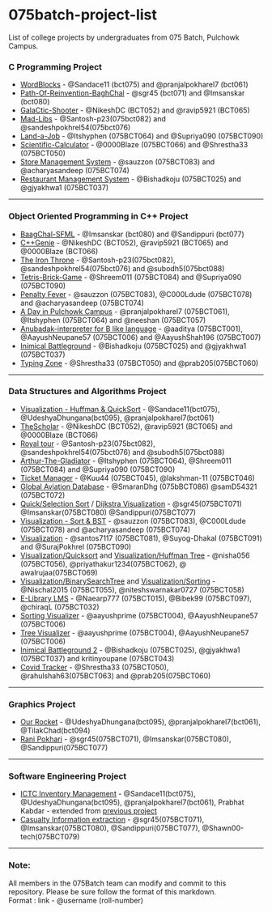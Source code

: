 # 075batch-project-list

List of college projects by undergraduates from 075 Batch, Pulchowk Campus.

### C Programming Project

-   [WordBlocks](https://github.com/pranjalpokharel7/wordblocks) - @Sandace11 (bct075) and @pranjalpokharel7 (bct061)
-   [Path-Of-Reinvention-BaghChal](https://github.com/sgr45/Path-of-reinvention-BaghChal) - @sgr45 (bct071) and @Imsanskar (bct080)
-   [GalaCtic-Shooter](https://github.com/ravip5921/GalaCtic_Shooter) - @NikeshDC (BCT052) and @ravip5921 (BCT065)
-   [Mad-Libs](https://github.com/sandeshpokhrel54/Mad-Libs) - @Santosh-p23(075bct082) and @sandeshpokhrel54(075bct076)
-   [Land-a-Job](https://github.com/Supriya090/Land_a_Job) - @Itshyphen (075BCT064) and @Supriya090 (075BCT090)
-   [Scientific-Calculator](https://github.com/0000Blaze/075project-1) - @0000Blaze (075BCT066) and @Shrestha33 (075BCT050)
-   [Store Management System](https://github.com/acharyasandeep/StoreManagementSystem) - @sauzzon (075BCT083) and @acharyasandeep (075BCT074)
-   [Restaurant Management System](https://github.com/Bishadkoju/RestaurantManagementSystem-C) - @Bishadkoju (075BCT025) and @gjyakhwa1 (075BCT037)

---

### Object Oriented Programming in C++ Project

-   [BaagChal-SFML](https://github.com/Imsanskar/BaagChaal-SFML) - @Imsanskar (bct080) and @Sandippuri (bct077)
-   [C++Genie](https://github.com/ravip5921/CplusplusGenie) - @NikeshDC (BCT052), @ravip5921 (BCT065) and @0000Blaze (BCT066)
-   [The Iron Throne](https://github.com/sandeshpokhrel54/The-Iron-Throne) - @Santosh-p23(075bct082), @sandeshpokhrel54(075bct076) and @subodh5(075bct088)
-   [Tetris-Brick-Game](https://github.com/Supriya090/Tetris_Cpp) - @Shreem011 (075BCT084) and @Supriya090 (075BCT090)
-   [Penalty Fever](https://github.com/sauzzon/PenaltyFever) - @sauzzon (075BCT083), @C000Ldude (075BCT078) and @acharyasandeep (075BCT074)
-   [A Day in Pulchowk Campus](https://github.com/Itshyphen/Pulchowk) - @pranjalpokharel7 (075BCT061), @Itshyphen (075BCT064) and @neeshan (075BCT057)
-   [Anubadak-interpreter for B like language](https://github.com/AayushNeupane57/Anubadak) - @aaditya (075BCT001), @AayushNeupane57 (075BCT006) and @AayushShah196 (075BCT007)
-   [Inimical Battleground](https://github.com/Bishadkoju/Inimical-Battleground) -  @Bishadkoju (075BCT025) and @gjyakhwa1 (075BCT037)
-   [Typing Zone](https://github.com/Shrestha33/Typing-Zone) - @Shrestha33 (075BCT050) and @prab205(075BCT060)

---

### Data Structures and Algorithms Project

-   [Visualization - Huffman & QuickSort](https://github.com/Sandace11/DSA_Project) - @Sandace11(bct075), @UdeshyaDhungana(bct095), @pranjalpokharel7(bct061)
-   [TheScholar](https://github.com/ravip5921/TheScholar) - @NikeshDC (BCT052), @ravip5921 (BCT065) and @0000Blaze (BCT066)
-   [Royal tour](https://github.com/sandeshpokhrel54/knights-tour) - @Santosh-p23(075bct082), @sandeshpokhrel54(075bct076) and @subodh5(075bct088)
-   [Arthur-The-Gladiator](https://github.com/Itshyphen/DSA/tree/master) - @Itshyphen (075BCT064), @Shreem011 (075BCT084) and @Supriya090 (075BCT090)
-   [Ticket Manager](https://github.com/Kuu44/TicketManager) - @Kuu44 (075BCT045), @lakshman-11 (075BCT046)
-   [Global Aviation Database](https://github.com/SmaranDhg/Airline) - @SmaranDhg (075bBCT086) @samD54321 (075BCT072)
-   [Quick/Selection Sort](https://github.com/sgr45/Sorting) / [Dijkstra Visualization](https://github.com/Imsanskar/Dijkstra) - @sgr45(075BCT071) @Imsanskar(075BCT080) @Sandippuri(075BCT077)
-   [Visualization - Sort & BST](https://github.com/sauzzon/Visualization) - @sauzzon (075BCT083), @C000Ldude (075BCT078) and @acharyasandeep (075BCT074)
-   [Visualization](https://github.com/santos7117/college-project) - @santos7117 (075BCT081), @Suyog-Dhakal (075BCT091) and @SurajPokhrel (075BCT090)
-   [Visualization/Quicksort](https://github.com/nisha056/Quick-sort-algorithm) and [Visualization/Huffman Tree](https://github.com/nisha056/Huffman-Tree) - @nisha056 (075BCT056), @priyathakur1234(075BCT062), @ awalrujaa(075BCT069)
-   [Visualization/BinarySearchTree](https://github.com/Nischal2015/Binary-Tree) and [Visualization/Sorting](https://github.com/RoshanSubedi159/Sorting-Visualization) - @Nischal2015 (075BCT055), @niteshswarnakar0727 (075BCT058)
-   [E-Library LMS](https://github.com/chiraqL/Library-Manager) - @Naearp777 (075BCT015), @Bibek99 (075BCT097), @chiraqL (075BCT032)
-   [Sorting Visualizer](https://github.com/AayushNeupane57/algoVisualizerCPP) - @aayushprime (075BCT004), @AayushNeupane57 (075BCT006)
-   [Tree Visualizer](https://github.com/AayushNeupane57/TreeVisualizerCPP) - @aayushprime (075BCT004), @AayushNeupane57 (075BCT006)
-   [Inimical Battleground 2](https://github.com/Bishadkoju/InimicalBattlegrounds-2) - @Bishadkoju (075BCT025), @gjyakhwa1 (075BCT037) and kritinyoupane (075BCT043)
-   [Covid Tracker](https://github.com/Shrestha33/Covid-Tracker) - @Shrestha33 (075BCT050), @rahulshah63(075BCT063) and @prab205(075BCT060)

---

### Graphics Project

- [Our Rocket](https://github.com/pranjalpokharel7/our-rocket) - @UdeshyaDhungana(bct095), @pranjalpokharel7(bct061), @TilakChad(bct094)  
- [Rani Pokhari](https://github.com/Imsanskar/Rani-Pokhari) - @sgr45(075BCT071), @Imsanskar(075BCT080), @Sandippuri(075BCT077)

---

### Software Engineering Project

- [ICTC Inventory Management](https://github.com/Sandace11/ICTC_Inventory_Management_System) - @Sandace11(bct075), @UdeshyaDhungana(bct095), @pranjalpokharel7(bct061), Prabhat Kabdar - extended from [previous project](https://github.com/AnimeshTimsina/Inventory_Management_System)  
- [Casualty Information extraction](https://github.com/Imsanskar/Casualty-Extraction) - @sgr45(075BCT071), @Imsanskar(075BCT080), @Sandippuri(075BCT077), @Shawn00-tech(075BCT079)

---

### Note:

All members in the 075Batch team can modify and commit to this repository. Please be sure follow the format of this markdown.\
Format : link - @username (roll-number)
